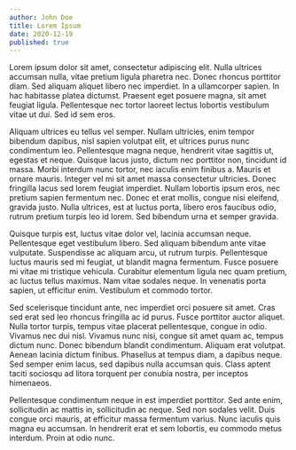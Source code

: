 ```yaml
---
author: John Doe
title: Lorem Ipsum
date: 2020-12-19
published: true
---
```


Lorem ipsum dolor sit amet, consectetur adipiscing elit. Nulla ultrices accumsan
nulla, vitae pretium ligula pharetra nec. Donec rhoncus porttitor diam. Sed
aliquam aliquet libero nec imperdiet. In a ullamcorper sapien. In hac habitasse
platea dictumst. Praesent eget posuere magna, sit amet feugiat ligula.
Pellentesque nec tortor laoreet lectus lobortis vestibulum vitae ut dui. Sed id
sem eros.

Aliquam ultrices eu tellus vel semper. Nullam ultricies, enim tempor bibendum
dapibus, nisl sapien volutpat elit, et ultrices purus nunc condimentum leo.
Pellentesque magna neque, hendrerit vitae sagittis ut, egestas et neque. Quisque
lacus justo, dictum nec porttitor non, tincidunt id massa. Morbi interdum nunc
tortor, nec iaculis enim finibus a. Mauris et ornare mauris. Integer vel mi sit
amet massa consectetur ultricies. Donec fringilla lacus sed lorem feugiat
imperdiet. Nullam lobortis ipsum eros, nec pretium sapien fermentum nec. Donec
et erat mollis, congue nisi eleifend, gravida justo. Nulla ultrices, est at
luctus porta, libero eros faucibus odio, rutrum pretium turpis leo id lorem. Sed
bibendum urna et semper gravida.

Quisque turpis est, luctus vitae dolor vel, lacinia accumsan neque. Pellentesque
eget vestibulum libero. Sed aliquam bibendum ante vitae vulputate. Suspendisse
ac aliquam arcu, ut rutrum turpis. Pellentesque luctus mauris sed mi feugiat, ut
blandit magna fermentum. Fusce posuere mi vitae mi tristique vehicula. Curabitur
elementum ligula nec quam pretium, ac luctus tellus maximus. Nam vitae sodales
neque. In venenatis porta sapien, ut efficitur enim. Vestibulum et commodo
tortor.

Sed scelerisque tincidunt ante, nec imperdiet orci posuere sit amet. Cras sed
erat sed leo rhoncus fringilla ac id purus. Fusce porttitor auctor aliquet.
Nulla tortor turpis, tempus vitae placerat pellentesque, congue in odio. Vivamus
nec dui nisl. Vivamus nunc nisi, congue sit amet quam ac, tempus dictum nunc.
Donec bibendum blandit condimentum. Aliquam erat volutpat. Aenean lacinia dictum
finibus. Phasellus at tempus diam, a dapibus neque. Sed semper enim lacus, sed
dapibus nulla accumsan quis. Class aptent taciti sociosqu ad litora torquent per
conubia nostra, per inceptos himenaeos.

Pellentesque condimentum neque in est imperdiet porttitor. Sed ante enim,
sollicitudin ac mattis in, sollicitudin ac neque. Sed non sodales velit. Duis
congue orci mauris, at efficitur massa fermentum varius. Nunc iaculis quis magna
eu accumsan. In hendrerit erat et sem lobortis, eu commodo metus interdum. Proin
at odio nunc.
